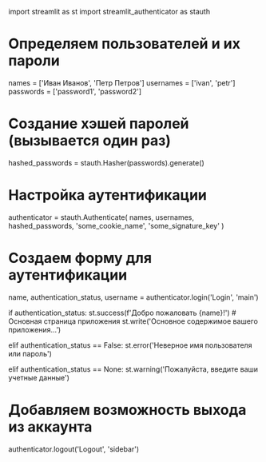 import streamlit as st
import streamlit_authenticator as stauth

# Определяем пользователей и их пароли
names = ['Иван Иванов', 'Петр Петров']
usernames = ['ivan', 'petr']
passwords = ['password1', 'password2']

# Создание хэшей паролей (вызывается один раз)
hashed_passwords = stauth.Hasher(passwords).generate()

# Настройка аутентификации
authenticator = stauth.Authenticate(
    names, usernames, hashed_passwords,
    'some_cookie_name', 'some_signature_key'
)

# Создаем форму для аутентификации
name, authentication_status, username = authenticator.login('Login', 'main')

if authentication_status:
    st.success(f'Добро пожаловать {name}!')
    # Основная страница приложения
    st.write('Основное содержимое вашего приложения...')
    
elif authentication_status == False:
    st.error('Неверное имя пользователя или пароль')
    
elif authentication_status == None:
    st.warning('Пожалуйста, введите ваши учетные данные')

# Добавляем возможность выхода из аккаунта
authenticator.logout('Logout', 'sidebar')
